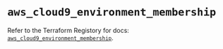 # `aws_cloud9_environment_membership`

Refer to the Terraform Registory for docs: [`aws_cloud9_environment_membership`](https://registry.terraform.io/providers/hashicorp/aws/3.76.1/docs/resources/cloud9_environment_membership).
